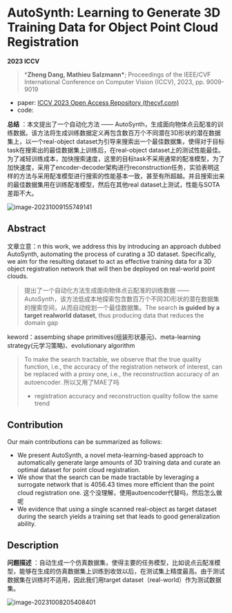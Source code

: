 # AutoSynth: Learning to Generate 3D Training Data for Object Point Cloud Registration

**2023 ICCV**

> ***Zheng Dang, Mathieu Salzmann\***; Proceedings of the IEEE/CVF International Conference on Computer Vision (ICCV), 2023, pp. 9009-9019

- paper: [ICCV 2023 Open Access Repository (thecvf.com)](https://openaccess.thecvf.com/content/ICCV2023/html/Dang_AutoSynth_Learning_to_Generate_3D_Training_Data_for_Object_Point_ICCV_2023_paper.html)
- code: 

**总结** ：本文提出了一个自动化方法 —— AutoSynth，生成面向物体点云配准的训练数据。该方法将生成训练数据定义再包含数百万个不同潜在3D形状的潜在数据集上，以一个real-object dataset为引导来搜索出一个最佳数据集，使得对于目标task在搜索出的最佳数据集上训练后，在real-object dataset上的测试性能最佳。为了减轻训练成本，加快搜索速度，这里的目标task不采用通常的配准模型，为了加快速度，采用了encoder-decoder架构进行reconstruction任务，实验表明这样的方法与采用配准模型进行搜索的性能基本一致，甚至有所超越。并且搜索出来的最佳数据集用在训练配准模型，然后在其他real dataset上测试，性能与SOTA差距不大。

![image-20231009155749141](https://img2023.cnblogs.com/blog/3251700/202310/3251700-20231009160211762-1945063607.png)

<!--个人评价：重建任务能与配准任务一致，表明了在物体配准这一任务上，语义感知能力更为重要。其使用Autoencoder提供强有力的语义感知方式表明了2D vision到3D vision的壁垒越来越薄了-->

## Abstract

文章立意：n this work, we address this by introducing an approach dubbed AutoSynth, automating the process of curating a 3D dataset. Specifically, we aim for the resulting dataset to act as effective training data for a 3D object registration network that will then be deployed on real-world point clouds.

> 提出了一个自动化方法生成面向物体点云配准的训练数据 —— AutoSynth，该方法低成本地探索包含数百万个不同3D形状的潜在数据集的搜索空间，从而自动规划一个最佳数据集。The search **is guided by a target realworld dataset**, thus producing data that reduces the domain gap

keword：assembing shape primitives(组装形状基元)、meta-learning strategy(元学习策略)、evolutionary algorithm

>  To make the search tractable, we observe that the true quality function, i.e., the accuracy of the registration network of interest, can be replaced with a proxy one, i.e., the reconstruction accuracy of an autoencoder. 所以又用了MAE了吗
>
> - registration accuracy and reconstruction quality follow the same trend

## Contribution

Our main contributions can be summarized as follows:

- We present AutoSynth, a novel meta-learning-based approach to automatically generate large amounts of 3D training data and curate an optimal dataset for point cloud registration. 
- We show that the search can be made tractable by leveraging a surrogate network that is 4056.43 times more efficient than the point cloud registration one.  这个没理解，使用autoencoder代替吗，然后怎么做呢
- We evidence that using a single scanned real-object as target dataset during the search yields a training set that leads to good generalization ability.

## Description

**问题描述** ：自动生成一个仿真数据集，使得主要的任务模型，比如说点云配准模型，能够在生成的仿真数据集上训练到收敛以后，在测试集上精度最高。由于测试数据集在训练时不适用，因此我们用target dataset（real-world）作为测试数据集。

![image-20231008205408401](https://img2023.cnblogs.com/blog/3251700/202310/3251700-20231009160212325-1358141469.png)

